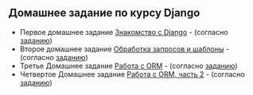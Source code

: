 ## Домашнее задание по курсу Djangо

 - Первое домашнее задание [Знакомство с Django](https://github.com/wolf24ru/Django_HW/tree/HW_1) - (согласно [заданию](https://github.com/netology-code/dj-homeworks/tree/drf/1.1-first-project))
 - Второе домашнее задание [Обработка запросов и шаблоны](https://github.com/wolf24ru/Django_HW/tree/HW_2) - (согласно [заданию](https://github.com/netology-code/dj-homeworks/tree/drf/1.2-requests-templates))
 - Третье Домашнее задание [Работа с ORM](https://github.com/wolf24ru/Django_HW/tree/HW_3) - (согласно [заданию](https://github.com/netology-code/dj-homeworks/tree/drf/2.1-databases))
 - Четвертое Домашнее задание [Работа с ORM, часть 2](https://github.com/wolf24ru/Django_HW/tree/HW_4) - (согласно [заданию](https://github.com/netology-code/dj-homeworks/tree/drf/2.2-databases-2))
 